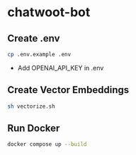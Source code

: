 # chatwoot-bot

## Create .env
```sh
cp .env.example .env
```
- Add OPENAI_API_KEY in .env


## Create Vector Embeddings
```sh
sh vectorize.sh
```

## Run Docker
```sh
docker compose up --build
```